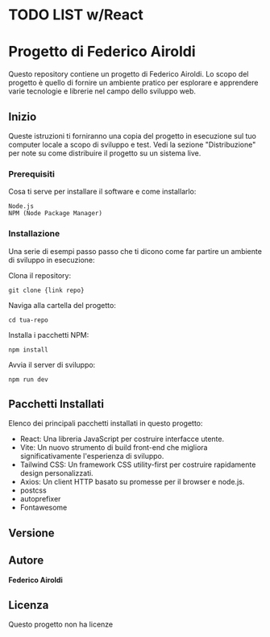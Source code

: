 # TODO LIST w/React
# Progetto di Federico Airoldi

Questo repository contiene un progetto di Federico Airoldi. Lo scopo del progetto è quello di fornire un ambiente pratico per esplorare e apprendere varie tecnologie e librerie nel campo dello sviluppo web.

## Inizio

Queste istruzioni ti forniranno una copia del progetto in esecuzione sul tuo computer locale a scopo di sviluppo e test. Vedi la sezione "Distribuzione" per note su come distribuire il progetto su un sistema live.

### Prerequisiti

Cosa ti serve per installare il software e come installarlo:

```
Node.js
NPM (Node Package Manager)
```

### Installazione

Una serie di esempi passo passo che ti dicono come far partire un ambiente di sviluppo in esecuzione:

Clona il repository:

```
git clone {link repo}
```

Naviga alla cartella del progetto:

```
cd tua-repo
```

Installa i pacchetti NPM:

```
npm install
```

Avvia il server di sviluppo:

```
npm run dev
```

## Pacchetti Installati

Elenco dei principali pacchetti installati in questo progetto:

- React: Una libreria JavaScript per costruire interfacce utente.
- Vite: Un nuovo strumento di build front-end che migliora significativamente l'esperienza di sviluppo.
- Tailwind CSS: Un framework CSS utility-first per costruire rapidamente design personalizzati.
- Axios: Un client HTTP basato su promesse per il browser e node.js.
- postcss
- autoprefixer
- Fontawesome

## Versione

## Autore

**Federico Airoldi**

## Licenza

Questo progetto non ha licenze
